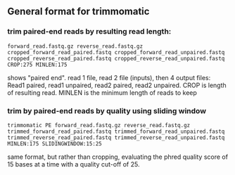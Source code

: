 ## General format for trimmomatic

### trim paired-end reads by resulting read length:

`forward_read.fastq.gz reverse_read.fastq.gz cropped_forward_read_paired.fastq cropped_forward_read_unpaired.fastq cropped_reverse_read_paired.fastq cropped_reverse_read_unpaired.fastq CROP:275 MINLEN:175`

shows "paired end". read 1 file, read 2 file (inputs), then 4 output files: Read1 paired, read1 unpaired, read2 paired, read2 unpaired. CROP is length of resulting read. MINLEN is the minimum length of reads to keep

### trim by paired-end reads by quality using sliding window

`trimmomatic PE forward_read.fastq.gz reverse_read.fastq.gz trimmed_forward_read_paired.fastq trimmed_forward_read_unpaired.fastq trimmed_reverse_read_paired.fastq trimmed_reverse_read_unpaired.fastq  MINLEN:175 SLIDINGWINDOW:15:25`

same format, but rather than cropping, evaluating the phred quality score of 15 bases at a time with a quality cut-off of 25. 
